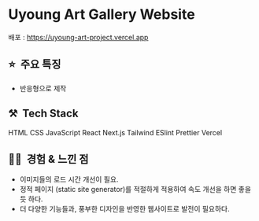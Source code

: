# Uyoung Art Gallery Website

배포 : https://uyoung-art-project.vercel.app

## ⭐️  주요 특징

- 반응형으로 제작

## ⚒️  Tech Stack

HTML  CSS  JavaScript  React  Next.js  Tailwind  ESlint  Prettier  Vercel

## ✍🏻  경험 & 느낀 점

- 이미지들의 로드 시간 개선이 필요.
- 정적 페이지 (static site generator)를 적절하게 적용하여 속도 개선을 하면 좋을 듯 하다.
- 더 다양한 기능들과, 풍부한 디자인을 반영한 웹사이트로 발전이 필요하다.

